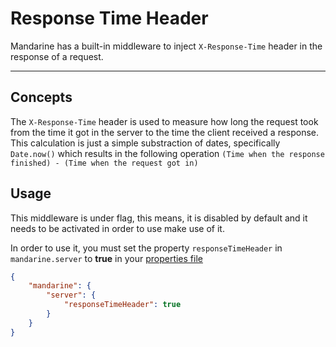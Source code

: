 # Response Time Header
Mandarine has a built-in middleware to inject `X-Response-Time` header in the response of a request.

------------

## Concepts
The `X-Response-Time` header is used to measure how long the request took from the time it got in the server to the time the client received a response.
This calculation is just a simple substraction of dates, specifically `Date.now()` which results in the following operation `(Time when the response finished) - (Time when the request got in)`

## Usage
This middleware is under flag, this means, it is disabled by default and it needs to be activated in order to use make use of it.  

In order to use it, you must set the property `responseTimeHeader` in `mandarine.server` to **true** in your [properties file](https://www.mandarinets.org/docs/master/mandarine/custom-properties)

```json
{
    "mandarine": {
        "server": {
            "responseTimeHeader": true
        }
    }
}
```